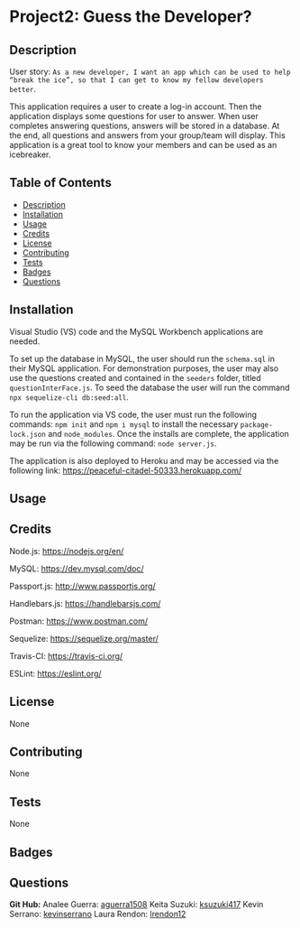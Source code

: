 # Project2: Guess the Developer?

## Description

User story: `As a new developer, I want an app which can be used to help “break the ice”, so that I can get to know my fellow developers better`.

This application requires a user to create a log-in account. Then the application displays some questions for user to answer. When user completes answering questions, answers will be stored in a database. At the end, all questions and answers from your group/team will display. This application is a great tool to know your members and can be used as an icebreaker.

## Table of Contents

- [Description](#description)
- [Installation](#installation)
- [Usage](#usage)
- [Credits](#credits)
- [License](#license)
- [Contributing](#contributing)
- [Tests](#tests)
- [Badges](#badges)
- [Questions](#questions)

## Installation

Visual Studio (VS) code and the MySQL Workbench applications are needed.

To set up the database in MySQL, the user should run the `schema.sql` in their MySQL application. For demonstration purposes, the user may also use the questions created and contained in the `seeders` folder, titled `questionInterFace.js`. To seed the database the user will run the command `npx sequelize-cli db:seed:all`.

To run the application via VS code, the user must run the following commands: `npm init` and `npm i mysql` to install the necessary `package-lock.json` and `node_modules`. Once the installs are complete, the application may be run via the following command: `node server.js`.

The application is also deployed to Heroku and may be accessed via the following link: https://peaceful-citadel-50333.herokuapp.com/

## Usage

## Credits

Node.js: https://nodejs.org/en/

MySQL: https://dev.mysql.com/doc/

Passport.js: http://www.passportjs.org/

Handlebars.js: https://handlebarsjs.com/

Postman: https://www.postman.com/

Sequelize: https://sequelize.org/master/

Travis-CI: https://travis-ci.org/

ESLint: https://eslint.org/

## License

None

## Contributing

None

## Tests

None

## Badges

## Questions

**Git Hub:**
Analee Guerra: [aguerra1508](https://github.com/aguerra1508 "Git Hub")
Keita Suzuki: [ksuzuki417](https://github.com/ksuzuki417 "Git Hub")
Kevin Serrano: [kevinserrano](https://github.com/kevinserrano "Git Hub")
Laura Rendon: [lrendon12](https://github.com/lrendon12 "Git Hub")
